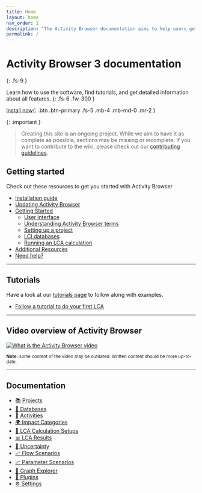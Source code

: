 ```yaml
---
title: Home
layout: home
nav_order: 1
description: "The Activity Browser documentation aims to help users get started and to document all features in Activity Browser."
permalink: /
---
```

# Activity Browser 3 documentation
{: .fs-9 }

Learn how to use the software, find tutorials, and get detailed information about all features.
{: .fs-6 .fw-300 }

[Install now](https://just-the-docs.com){: .btn .btn-primary .fs-5 .mb-4 .mb-md-0 .mr-2 }

{: .important }
> Creating this site is an ongoing project. While we aim to have it as complete as possible, sections may be missing or incomplete. If you want to contribute to the wiki, please check out our [contributing guidelines](https://github.com/LCA-ActivityBrowser/activity-browser/blob/main/CONTRIBUTING.md#wiki).

## Getting started


Check out these resources to get you started with Activity Browser
- [Installation guide](Installation-Guide)
- [Updating Activity Browser](Installation-Guide#updating-activity-browser)
- [Getting Started](Getting-Started)
  - [User interface](Getting-Started#user-interface)
  - [Understanding Activity Browser terms](Getting-Started#understanding-activity-browser-terms)
  - [Setting up a project](Getting-Started#setting-up-a-project)
  - [LCI databases](Getting-Started#lci-databases)
  - [Running an LCA calculation](Getting-Started#running-an-lca-calculation)
- [Additional Resources](Getting-Started#additional-resources)
- [Need help?](Need-Help)

___
## Tutorials
Have a look at our [tutorials page](Tutorials) to follow along with examples.

- [Follow a tutorial to do your first LCA](Tutorials#your-first-lca)

___
## Video overview of Activity Browser

[![What is the Activity Browser video](https://img.youtube.com/vi/oeL_FOsNYfU/hqdefault.jpg)](https://www.youtube.com/watch?v=oeL_FOsNYfU)

<sup>
<b>Note:</b> some content of the video may be outdated. Written content should be more up-to-date.
</sup>

___
## Documentation

- [📚 Projects](Projects)
- [📒 Databases](Databases)
- [🧾 Activities](Activities)
- [🌍 Impact Categories](Impact-Categories)
- [🧮 LCA Calculation Setups](LCA-Calculation-Setups)
- [📊 LCA Results](LCA-Results)
- [🎰 Uncertainty](Uncertainty)
- [📈 Flow Scenarios](Flow-Scenarios)  
- [📈 Parameter Scenarios](Parameters)
- [🔁 Graph Explorer](Graph-Explorer)
- [🧩 Plugins](Plugins)
- [⚙️ Settings](Settings)
